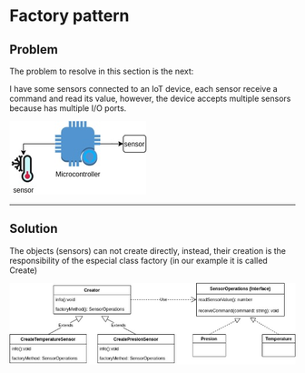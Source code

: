 # Factory pattern

## **Problem**
The problem to resolve in this section is the next:

I have some sensors connected to an IoT device, each sensor receive a command and read its value, however, the device accepts multiple sensors because has multiple I/O ports.


![Problem](media/problem.jpg)

--------
## **Solution**
The objects (sensors) can not create directly, instead, their creation is the responsibility of the especial class factory (in our example it is called Create)

![UML](media/UML.jpg)